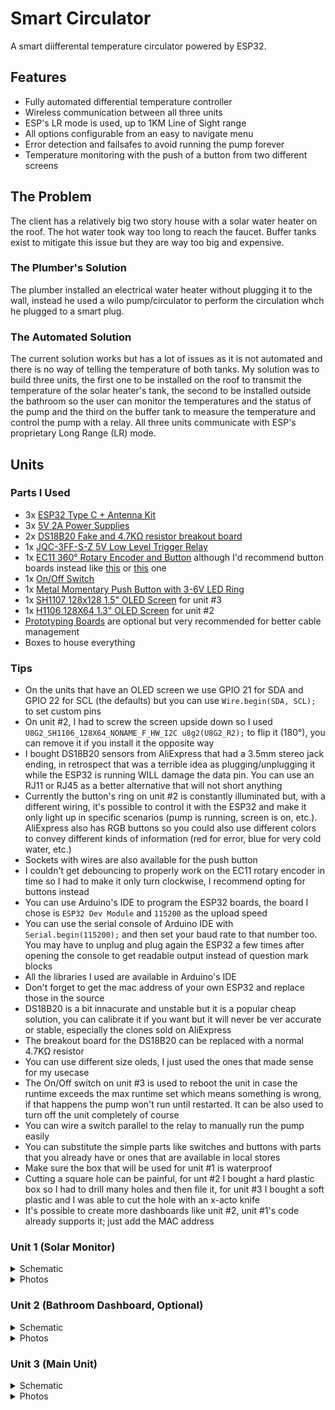 # Smart Circulator
A smart diifferental temperature circulator powered by ESP32.

## Features
- Fully automated differential temperature controller
- Wireless communication between all three units
- ESP's LR mode is used, up to 1KM Line of Sight range
- All options configurable from an easy to navigate menu
- Error detection and failsafes to avoid running the pump forever
- Temperature monitoring with the push of a button from two different screens

## The Problem
The client has a relatively big two story house with a solar water heater on the roof. The hot water took way too long to reach the faucet. Buffer tanks exist to mitigate this issue but they are way too big and expensive.

### The Plumber's Solution
The plumber installed an electrical water heater without plugging it to the wall, instead he used a wilo pump/circulator to perform the circulation whch he plugged to a smart plug.

### The Automated Solution
The current solution works but has a lot of issues as it is not automated and there is no way of telling the temperature of both tanks. My solution was to build three units, the first one to be installed on the roof to transmit the temperature of the solar heater's tank, the second to be installed outside the bathroom so the user can monitor the temperatures and the status of the pump and the third on the buffer tank to measure the temperature and control the pump with a relay. All three units communicate with ESP's proprietary Long Range (LR) mode.

## Units
### Parts I Used
- 3x [ESP32 Type C + Antenna Kit](https://www.aliexpress.com/item/1005008929118730.html)
- 3x [5V 2A Power Supplies](https://www.aliexpress.com/item/1005009095158077.html)
- 2x [DS18B20 Fake and 4.7KΩ resistor breakout board](https://www.aliexpress.com/item/1005001601986600.html)
- 1x [JQC-3FF-S-Z 5V Low Level Trigger Relay](https://www.aliexpress.com/item/1005005445591964.html)
- 1x [EC11 360° Rotary Encoder and Button](https://www.aliexpress.com/item/1005006781629675.html) although I'd recommend button boards instead like [this](https://www.aliexpress.com/item/1005006402682474.html) or [this](https://www.aliexpress.com/item/1005004358039716.html) one
- 1x [On/Off Switch](https://www.aliexpress.com/item/1005007535901223.html)
- 1x [Metal Momentary Push Button with 3-6V LED Ring](https://www.aliexpress.com/item/1005006090350341.html)
- 1x [SH1107 128x128 1.5" OLED Screen](https://www.aliexpress.com/item/32899679817.html) for unit #3
- 1x [H1106 128X64 1.3" OLED Screen](https://www.aliexpress.com/item/1005007571793140.html) for unit #2
- [Prototyping Boards](https://www.aliexpress.com/item/1005008177952205.html) are optional but very recommended for better cable management
- Boxes to house everything

### Tips
- On the units that have an OLED screen we use GPIO 21 for SDA and GPIO 22 for SCL (the defaults) but you can use `Wire.begin(SDA, SCL);` to set custom pins
- On unit #2, I had to screw the screen upside down so I used `U8G2_SH1106_128X64_NONAME_F_HW_I2C u8g2(U8G2_R2);` to flip it (180°), you can remove it if you install it the opposite way
- I bought DS18B20 sensors from AliExpress that had a 3.5mm stereo jack ending, in retrospect that was a terrible idea as plugging/unplugging it while the ESP32 is running WILL damage the data pin. You can use an RJ11 or RJ45 as a better alternative that will not short anything
- Currently the button's ring on unit #2 is constantly illuminated but, with a different wiring, it's possible to control it with the ESP32 and make it only light up in specific scenarios (pump is running, screen is on, etc.). AliExpress also has RGB buttons so you could also use different colors to convey different kinds of information (red for error, blue for very cold water, etc.)
- Sockets with wires are also available for the push button
- I couldn't get debouncing to properly work on the EC11 rotary encoder in time so I had to make it only turn clockwise, I recommend opting for buttons instead
- You can use Arduino's IDE to program the ESP32 boards, the board I chose is `ESP32 Dev Module` and `115200` as the upload speed
- You can use the serial console of Arduino IDE with `Serial.begin(115200);` and then set your baud rate to that number too. You may have to unplug and plug again the ESP32 a few times after opening the console to get readable output instead of question mark blocks
- All the libraries I used are available in Arduino's IDE
- Don't forget to get the mac address of your own ESP32 and replace those in the source
- DS18B20 is a bit innacurate and unstable but it is a popular cheap solution, you can calibrate it if you want but it will never be ver accurate or stable, especially the clones sold on AliExpress
- The breakout board for the DS18B20 can be replaced with a normal 4.7KΩ resistor
- You can use different size oleds, I just used the ones that made sense for my usecase
- The On/Off switch on unit #3 is used to reboot the unit in case the runtime exceeds the max runtime set which means something is wrong, if that happens the pump won't run until restarted. It can be also used to turn off the unit completely of course
- You can wire a switch parallel to the relay to manually run the pump easily
- You can substitute the simple parts like switches and buttons with parts that you already have or ones that are available in local stores
- Make sure the box that will be used for unit #1 is waterproof
- Cutting a square hole can be painful, for unt #2 I bought a hard plastic box so I had to drill many holes and then file it, for unit #3 I bought a soft plastic and I was able to cut the hole with an x-acto knife
- It's possible to create more dashboards like unit #2, unit #1's code already supports it; just add the MAC address

### Unit 1 (Solar Monitor)
<details>
  <summary>Schematic</summary>
  <img width="713" height="1411" alt="unit1" src="https://github.com/user-attachments/assets/996b81f7-7384-4cd2-899b-7a8234b1efbc" />
</details>

<details>
  <summary>Photos</summary>
  <img width="1209" height="907" alt="image" src="https://github.com/user-attachments/assets/943ebd58-5edc-483e-85c5-5bfa3d8ddfa9" />
</details>

### Unit 2 (Bathroom Dashboard, Optional)
<details>
  <summary>Schematic</summary>
  <img width="1353" height="822" alt="unit2" src="https://github.com/user-attachments/assets/8b444066-6a73-4da9-b64e-2bd8450c6818" />
</details>

<details>
  <summary>Photos</summary>
  <img width="1209" height="907" alt="image" src="https://github.com/user-attachments/assets/41c821fd-88ca-4bfe-a6ae-d1ef556722e1" />
  <img width="1209" height="907" alt="image" src="https://github.com/user-attachments/assets/324557db-61a9-4c8e-ad93-3e549148a507" />
  <img width="1209" height="907" alt="image" src="https://github.com/user-attachments/assets/9f7c75e1-d970-478d-9947-f3c42de66506" />
  I have bridged + with C in the button, this is wrong as C should be bridged with - instead
</details>

### Unit 3 (Main Unit)
<details>
  <summary>Schematic</summary>
  <img width="1836" height="2085" alt="unit3" src="https://github.com/user-attachments/assets/05f12927-ab2e-4769-8d9b-cabdce213950" />
</details>

<details>
  <summary>Photos</summary>
  <img width="1209" height="907" alt="image" src="https://github.com/user-attachments/assets/91caaa43-b2a2-4d68-929c-2fa760c4717a" />
  <img width="758" height="1011" alt="image" src="https://github.com/user-attachments/assets/0a677e3c-4125-494f-a11e-4d84bbeffc0e" />
</details>
